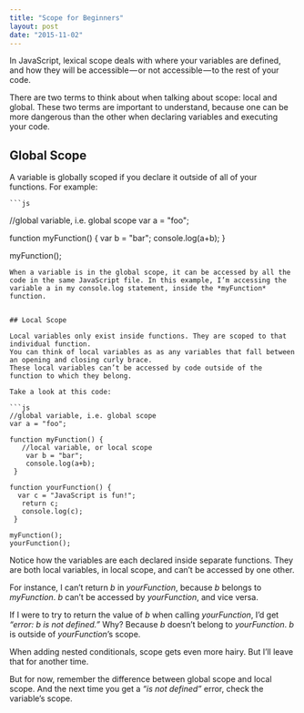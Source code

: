```yaml
---
title: "Scope for Beginners"
layout: post
date: "2015-11-02"
---
```

In JavaScript, lexical scope deals with where your variables are defined, and how they will be accessible — or not accessible — to the rest of your code.

There are two terms to think about when talking about scope: local and global. These two terms are important to understand, because one can be more dangerous than the other when declaring variables and executing your code.

## Global Scope


A variable is globally scoped if you declare it outside of all of your functions. For example: 

	```js
  //global variable, i.e. global scope
  var a = "foo";

  function myFunction() {
  	var b = "bar";
  	console.log(a+b);
  }

  myFunction();
```
When a variable is in the global scope, it can be accessed by all the code in the same JavaScript file. In this example, I’m accessing the variable a in my console.log statement, inside the *myFunction* function.


## Local Scope

Local variables only exist inside functions. They are scoped to that individual function.
You can think of local variables as as any variables that fall between an opening and closing curly brace.
These local variables can’t be accessed by code outside of the function to which they belong.

Take a look at this code:

```js
//global variable, i.e. global scope
var a = "foo";

function myFunction() {
   //local variable, or local scope
    var b = "bar";
    console.log(a+b);
 }

function yourFunction() {
  var c = "JavaScript is fun!";
   return c;
   console.log(c);
 }

myFunction();
yourFunction();
```
Notice how the variables are each declared inside separate functions. They are both local variables, in local scope, and can’t be accessed by one other.

For instance, I can’t return *b* in *yourFunction*, because *b* belongs to *myFunction*. *b* can’t be accessed by *yourFunction*, and vice versa.

If I were to try to return the value of *b* when calling *yourFunction*, I’d get *“error: b is not defined.”* Why? Because *b* doesn’t belong to *yourFunction*. *b* is outside of *yourFunction*’s scope.

When adding nested conditionals, scope gets even more hairy. But I’ll leave that for another time.

But for now, remember the difference between global scope and local scope. And the next time you get a *“is not defined”* error, check the variable’s scope.


